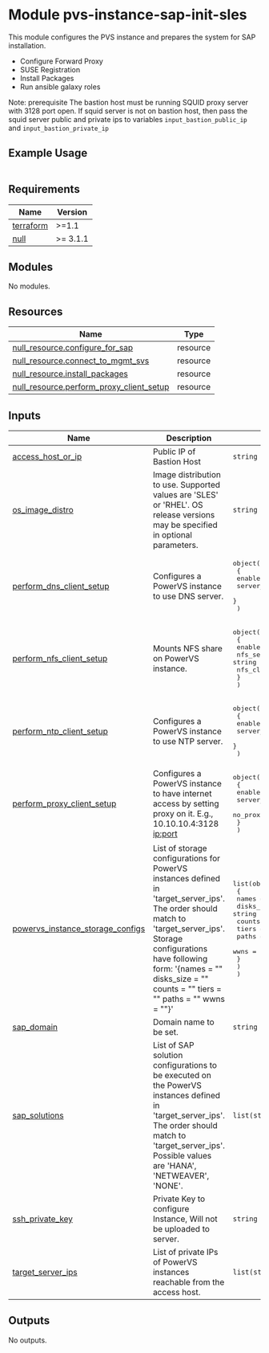 # Module pvs-instance-sap-init-sles

This module configures the PVS instance and prepares the system for SAP installation.
- Configure Forward Proxy
- SUSE Registration
- Install Packages
- Run ansible galaxy roles

Note: prerequisite The bastion host must be running SQUID proxy server with 3128 port open. If squid server is not on bastion host, then pass the squid server public and private ips to variables `input_bastion_public_ip` and `input_bastion_private_ip`

## Example Usage
```
```

<!-- BEGINNING OF PRE-COMMIT-TERRAFORM DOCS HOOK -->
## Requirements

| Name | Version |
|------|---------|
| <a name="requirement_terraform"></a> [terraform](#requirement\_terraform) | >=1.1 |
| <a name="requirement_null"></a> [null](#requirement\_null) | >= 3.1.1 |

## Modules

No modules.

## Resources

| Name | Type |
|------|------|
| [null_resource.configure_for_sap](https://registry.terraform.io/providers/hashicorp/null/latest/docs/resources/resource) | resource |
| [null_resource.connect_to_mgmt_svs](https://registry.terraform.io/providers/hashicorp/null/latest/docs/resources/resource) | resource |
| [null_resource.install_packages](https://registry.terraform.io/providers/hashicorp/null/latest/docs/resources/resource) | resource |
| [null_resource.perform_proxy_client_setup](https://registry.terraform.io/providers/hashicorp/null/latest/docs/resources/resource) | resource |

## Inputs

| Name | Description | Type | Default | Required |
|------|-------------|------|---------|:--------:|
| <a name="input_access_host_or_ip"></a> [access\_host\_or\_ip](#input\_access\_host\_or\_ip) | Public IP of Bastion Host | `string` | n/a | yes |
| <a name="input_os_image_distro"></a> [os\_image\_distro](#input\_os\_image\_distro) | Image distribution to use. Supported values are 'SLES' or 'RHEL'. OS release versions may be specified in optional parameters. | `string` | n/a | yes |
| <a name="input_perform_dns_client_setup"></a> [perform\_dns\_client\_setup](#input\_perform\_dns\_client\_setup) | Configures a PowerVS instance to use DNS server. | <pre>object(<br>    {<br>      enable    = bool<br>      server_ip = string<br>    }<br>  )</pre> | <pre>{<br>  "enable": false,<br>  "server_ip": ""<br>}</pre> | no |
| <a name="input_perform_nfs_client_setup"></a> [perform\_nfs\_client\_setup](#input\_perform\_nfs\_client\_setup) | Mounts NFS share on PowerVS instance. | <pre>object(<br>    {<br>      enable          = bool<br>      nfs_server_path = string<br>      nfs_client_path = string<br>    }<br>  )</pre> | <pre>{<br>  "enable": false,<br>  "nfs_client_path": "",<br>  "nfs_server_path": ""<br>}</pre> | no |
| <a name="input_perform_ntp_client_setup"></a> [perform\_ntp\_client\_setup](#input\_perform\_ntp\_client\_setup) | Configures a PowerVS instance to use NTP server. | <pre>object(<br>    {<br>      enable    = bool<br>      server_ip = string<br>    }<br>  )</pre> | <pre>{<br>  "enable": false,<br>  "server_ip": ""<br>}</pre> | no |
| <a name="input_perform_proxy_client_setup"></a> [perform\_proxy\_client\_setup](#input\_perform\_proxy\_client\_setup) | Configures a PowerVS instance to have internet access by setting proxy on it. E.g., 10.10.10.4:3128 <ip:port> | <pre>object(<br>    {<br>      enable         = bool<br>      server_ip_port = string<br>      no_proxy_hosts = string<br>    }<br>  )</pre> | <pre>{<br>  "enable": false,<br>  "no_proxy_hosts": "",<br>  "server_ip_port": ""<br>}</pre> | no |
| <a name="input_powervs_instance_storage_configs"></a> [powervs\_instance\_storage\_configs](#input\_powervs\_instance\_storage\_configs) | List of storage configurations for PowerVS instances defined in 'target\_server\_ips'. The order should match to 'target\_server\_ips'. Storage configurations have following form: '{names = "" disks\_size = "" counts = "" tiers = "" paths = "" wwns = ""}' | <pre>list(object(<br>    {<br>      names      = string<br>      disks_size = string<br>      counts     = string<br>      tiers      = string<br>      paths      = string<br>      wwns       = string<br>    }<br>    )<br>  )</pre> | n/a | yes |
| <a name="input_sap_domain"></a> [sap\_domain](#input\_sap\_domain) | Domain name to be set. | `string` | `""` | no |
| <a name="input_sap_solutions"></a> [sap\_solutions](#input\_sap\_solutions) | List of SAP solution configurations to be executed on the PowerVS instances defined in 'target\_server\_ips'. The order should match to 'target\_server\_ips'. Possible values are 'HANA', 'NETWEAVER', 'NONE'. | `list(string)` | n/a | yes |
| <a name="input_ssh_private_key"></a> [ssh\_private\_key](#input\_ssh\_private\_key) | Private Key to configure Instance, Will not be uploaded to server. | `string` | n/a | yes |
| <a name="input_target_server_ips"></a> [target\_server\_ips](#input\_target\_server\_ips) | List of private IPs of PowerVS instances reachable from the access host. | `list(string)` | n/a | yes |

## Outputs

No outputs.
<!-- END OF PRE-COMMIT-TERRAFORM DOCS HOOK -->
